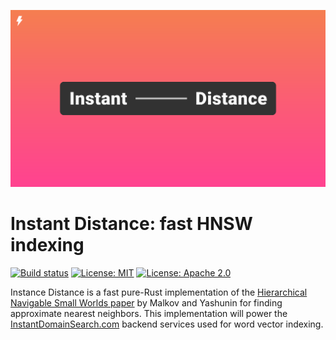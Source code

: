 ![Cover logo](./cover.svg)

# Instant Distance: fast HNSW indexing

[![Build status](https://github.com/InstantDomainSearch/instant-distance/workflows/CI/badge.svg)](https://github.com/djc/quinn/actions?query=workflow%3ACI)
[![License: MIT](https://img.shields.io/badge/License-MIT-blue.svg)](LICENSE-MIT)
[![License: Apache 2.0](https://img.shields.io/badge/License-Apache%202.0-blue.svg)](LICENSE-APACHE)

Instance Distance is a fast pure-Rust implementation of the
[Hierarchical Navigable Small Worlds paper][paper] by Malkov and Yashunin
for finding approximate nearest neighbors. This implementation will power the
[InstantDomainSearch.com][ids] backend services used for word vector indexing.

[paper]: https://arxiv.org/abs/1603.09320
[ids]: https://instantdomainsearch.com/

